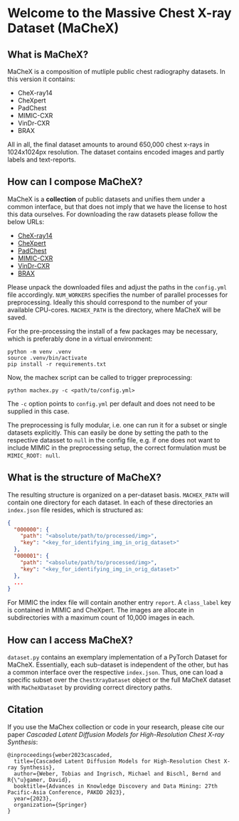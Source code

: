 # Welcome to the Massive Chest X-ray Dataset (MaCheX)

## What is MaCheX?

MaCheX is a composition of mutliple public chest radiography datasets. In this version it contains:

- CheX-ray14
- CheXpert
- PadChest
- MIMIC-CXR
- VinDr-CXR
- BRAX

All in all, the final dataset amounts to around 650,000 chest x-rays in 1024x1024px resolution.
The dataset contains encoded images and partly labels and text-reports.

## How can I compose MaCheX?

MaCheX is a **collection** of public datasets and unifies them under a common interface,
but that does not imply that we have the license to host this data ourselves.
For downloading the raw datasets please follow the below URLs:

- [CheX-ray14](https://nihcc.app.box.com/v/ChestXray-NIHCC)
- [CheXpert](https://stanfordmlgroup.github.io/competitions/chexpert/)
- [PadChest](https://bimcv.cipf.es/bimcv-projects/padchest/)
- [MIMIC-CXR](https://physionet.org/content/mimic-cxr-jpg/2.0.0/)
- [VinDr-CXR](https://physionet.org/content/vindr-cxr/1.0.0/)
- [BRAX](https://physionet.org/content/brax/1.1.0/)

Please unpack the downloaded files and adjust the paths in the `config.yml` file 
accordingly. `NUM_WORKERS` specifies the number of parallel processes for preprocessing.
Ideally this should correspond to the number of your available CPU-cores.
`MACHEX_PATH` is the directory, where MaCheX will be saved.

For the pre-processing the install of a few packages may be necessary, which is
preferably done in a virtual environment:

```shell
python -m venv .venv
source .venv/bin/activate
pip install -r requirements.txt
```

Now, the machex script can be called to trigger preprocessing:

```shell
python machex.py -c <path/to/config.yml>
```

The `-c` option points to `config.yml` per default and does not need to be supplied in
this case.

The preprocessing is fully modular, i.e. one can run it for a subset or single datasets 
explicitly. This can easily be done by setting the path to the respective datasset to
`null` in the config file, e.g. if one does not want to include MIMIC in the
preprocessing setup, the correct formulation must be `MIMIC_ROOT: null`.

## What is the structure of MaCheX?

The resulting structure is organized on a per-dataset basis.
`MACHEX_PATH` will contain one directory for each dataset. In each of these directories
an `index.json` file resides, which is structured as:

```json
{
  "000000": {
    "path": "<absolute/path/to/processed/img>",
    "key": "<key_for_identifying_img_in_orig_dataset>"
  },
  "000001": {
    "path": "<absolute/path/to/processed/img>",
    "key": "<key_for_identifying_img_in_orig_dataset>"
  },
  ...
}
```

For MIMIC the index file will contain another entry `report`. A `class_label` key is
contained in MIMIC and CheXpert.
The images are allocate in subdirectories with a maximum count of 10,000 images in each.

## How can I access MaCheX?

`dataset.py` contains an exemplary implementation of a PyTorch Dataset for MaCheX.
Essentially, each sub-dataset is independent of the other, but has a common interface
over the respective `index.json`. Thus, one can load a specific subset over the
`ChestXrayDataset` object or the full MaCheX dataset with `MaCheXDataset` by providing
correct directory paths.


## Citation

If you use the MaChex collection or code in your research, please cite our paper *Cascaded Latent Diffusion Models for High-Resolution Chest X-ray Synthesis*:

```
@inproceedings{weber2023cascaded,
  title={Cascaded Latent Diffusion Models for High-Resolution Chest X-ray Synthesis},
  author={Weber, Tobias and Ingrisch, Michael and Bischl, Bernd and R{\"u}gamer, David},
  booktitle={Advances in Knowledge Discovery and Data Mining: 27th Pacific-Asia Conference, PAKDD 2023},
  year={2023},
  organization={Springer}
}
```

